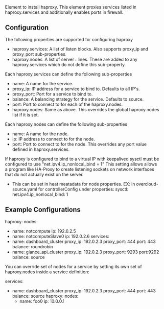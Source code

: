 Element to install haproxy. This element proxies services listed in
haproxy.services and additionally enables ports in firewall.

Configuration
-------------

The following properties are supported for configuring haproxy

* haproxy.services: A list of listen <name> blocks. Also supports proxy_ip and
  proxy_port sub-properties.
* haproxy.nodes: A list of server <name> <ip>:<port> lines. These are added to
  any haproxy.services which do not define this sub-property.

Each haproxy.services can define the following sub-properties

* name: A name for the service.
* proxy_ip: IP address for a service to bind to. Defaults to all IP's.
* proxy_port: Port for a service to bind to.
* balance: A balancing strategy for the service. Defaults to source.
* port: Port to connect to for each of the haproxy.nodes.
* haproxy.nodes: Same as above. This overrides the global haproxy.nodes list if
  it is set.

Each haproxy.nodes can define the following sub-properties

* name: A name for the node.
* ip: IP address to connect to for the node.
* port: Port to connect to for the node. This overrides any port value defined
  in haproxy.services.

If haproxy is configured to bind to a virtual IP with keepalived
sysctl must be configured to use "net.ipv4.ip_nonlocal_bind = 1"
This setting allows allows a program like HA-Proxy to create listening sockets
on network interfaces that do not actually exist on the server.
* This can be set in heat meatadata for node properties.
EX: in overcloud-source.yaml for controllerConfig under properties:
        sysctl:
          net.ipv4.ip_nonlocal_bind: 1


Example Configurations
----------------------

haproxy:
  nodes:
  - name: notcompute
    ip: 192.0.2.5
  - name: notcomputeSlave0
    ip: 192.0.2.6
  services:
  - name: dashboard_cluster
    proxy_ip: 192.0.2.3
    proxy_port: 444
    port: 443
    balance: roundrobin
  - name: glance_api_cluster
    proxy_ip: 192.0.2.3
    proxy_port: 9293
    port:9292
    balance: source

You can override set of nodes for a service by setting its own set of
haproxy.nodes inside a service definition:

  services:
  - name: dashboard_cluster
    proxy_ip: 192.0.2.3
    proxy_port: 444
    port: 443
    balance: source
    haproxy:
      nodes:
      - name: foo0
        ip: 10.0.0.1
